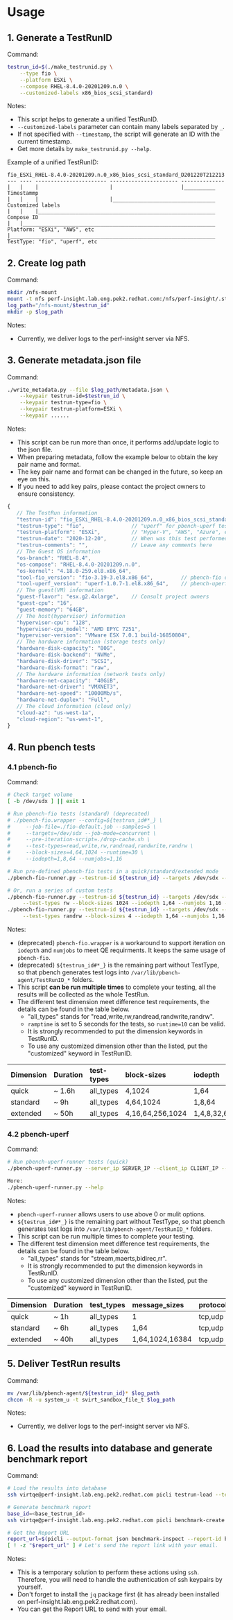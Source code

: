 # Usage

## 1. Generate a TestRunID

Command:

```bash
testrun_id=$(./make_testrunid.py \
    --type fio \
    --platform ESXi \
    --compose RHEL-8.4.0-20201209.n.0 \
    --customized-labels x86_bios_scsi_standard)
```

Notes:
- This script helps to generate a unified TestRunID.
- `--customized-labels` parameter can contain many labels separated by `_`.
- If not specified with `--timestamp`, the script will generate an ID with the current timestamp.
- Get more details by `make_testrunid.py --help`.

Example of a unified TestRunID:
```
fio_ESXi_RHEL-8.4.0-20201209.n.0_x86_bios_scsi_standard_D201220T212213
--- ---- ----------------------- ---------------------- --------------
|   |    |                       |                      |__________ Timestammp
|   |    |                       |_________________________________ Customized labels
|   |    |_________________________________________________________ Compose ID
|   |______________________________________________________________ Platform: "ESXi", "AWS", etc
|__________________________________________________________________ TestType: "fio", "uperf", etc
```

## 2. Create log path

Command:

```bash
mkdir /nfs-mount
mount -t nfs perf-insight.lab.eng.pek2.redhat.com:/nfs/perf-insight/.staging /nfs-mount
log_path="/nfs-mount/$testrun_id"
mkdir -p $log_path
```

Notes:
- Currently, we deliver logs to the perf-insight server via NFS.

## 3. Generate metadata.json file

Command:

```bash
./write_metadata.py --file $log_path/metadata.json \
    --keypair testrun-id=$testrun_id \
    --keypair testrun-type=fio \
    --keypair testrun-platform=ESXi \
    --keypair ......
```

Notes:
- This script can be run more than once, it performs add/update logic to the json file.
- When preparing metadata, follow the example below to obtain the key pair name and format.
- The key pair name and format can be changed in the future, so keep an eye on this.
- If you need to add key pairs, please contact the project owners to ensure consistency.

```js
{
   // The TestRun information
   "testrun-id": "fio_ESXi_RHEL-8.4.0-20201209.n.0_x86_bios_scsi_standard_D201220T212213",
   "testrun-type": "fio",               // "uperf" for pbench-uperf tests
   "testrun-platform": "ESXi",          // "Hyper-V", "AWS", "Azure", etc
   "testrun-date": "2020-12-20",        // When was this test performed?
   "testrun-comments": "",              // Leave any comments here
   // The Guest OS information
   "os-branch": "RHEL-8.4",
   "os-compose": "RHEL-8.4.0-20201209.n.0",
   "os-kernel": "4.18.0-259.el8.x86_64",
   "tool-fio_version": "fio-3.19-3.el8.x86_64",         // pbench-fio only
   "tool-uperf_version": "uperf-1.0.7-1.el8.x86_64",    // pbench-uperf only
   // The guest(VM) information
   "guest-flavor": "esx.g2.4xlarge",    // Consult project owners
   "guest-cpu": "16",
   "guest-memory": "64GB",
   // The host(hypervisor) information
   "hypervisor-cpu": "128",
   "hypervisor-cpu_model": "AMD EPYC 7251",
   "hypervisor-version": "VMware ESX 7.0.1 build-16850804",
   // The hardware information (storage tests only)
   "hardware-disk-capacity": "80G",
   "hardware-disk-backend": "NVMe",
   "hardware-disk-driver": "SCSI",
   "hardware-disk-format": "raw",
   // The hardware information (network tests only)
   "hardware-net-capacity": "40GiB",
   "hardware-net-driver": "VMXNET3",
   "hardware-net-speed": "10000Mb/s",
   "hardware-net-duplex": "Full", 
   // The cloud information (cloud only)
   "cloud-az": "us-west-1a",
   "cloud-region": "us-west-1",
}
```

## 4. Run pbench tests

### 4.1 pbench-fio

Command:

```bash
# Check target volume
[ -b /dev/sdx ] || exit 1

# Run pbench-fio tests (standard) (deprecated)
# ./pbench-fio.wrapper --config=${testrun_id#*_} \
#     --job-file=./fio-default.job --samples=5 \
#     --targets=/dev/sdx --job-mode=concurrent \
#     --pre-iteration-script=./drop-cache.sh \
#     --test-types=read,write,rw,randread,randwrite,randrw \
#     --block-sizes=4,64,1024 --runtime=30 \
#     --iodepth=1,8,64 --numjobs=1,16

# Run pre-defined pbench-fio tests in a quick/standard/extended mode
./pbench-fio-runner.py --testrun-id ${testrun_id} --targets /dev/sdx --mode <quick|standard|extended>

# Or, run a series of custom tests
./pbench-fio-runner.py --testrun-id ${testrun_id} --targets /dev/sdx --mode customized \
     --test-types rw --block-sizes 1024 --iodepth 1,64 --numjobs 1,16 --samples 3 --runtime 10
./pbench-fio-runner.py --testrun-id ${testrun_id} --targets /dev/sdx --mode customized \
     --test-types randrw --block-sizes 4 --iodepth 1,64 --numjobs 1,16 --samples 3 --runtime 10
```

Notes:
- (deprecated) `pbench-fio.wrapper` is a workaround to support iteration on `iodepth` and `numjobs` to meet QE requirments. It keeps the same usage of `pbench-fio`.
- (deprecated) `${testrun_id#*_}` is the remaining part without TestType, so that pbench generates test logs into `/var/lib/pbench-agent/TestRunID_*` folders.
- This script **can be run multiple times** to complete your testing, all the results will be collected as the whole TestRun.
- The different test dimension meet difference test requirements, the details can be found in the table below.
  - "all_types" stands for "read,write,rw,randread,randwrite,randrw".
  - `ramptime` is set to 5 seconds for the tests, so `runtime=10` can be valid.
  - It is strongly recommended to put the dimension keywords in TestRunID.
  - To use any customized dimension other than the listed, put the "customized" keyword in TestRunID.

| Dimension | Duration | test-types | block-sizes      | iodepth     | numjobs   | samples | runtime |
| :-------- | :------- | :--------- | :--------------- | :---------- | :-------- | :------ | :------ |
| quick     | ~ 1.6h   | all_types  | 4,1024           | 1,64        | 1,16      | 3       | 10s     |
| standard  | ~ 9h     | all_types  | 4,64,1024        | 1,8,64      | 1,16      | 5       | 30s     |
| extended  | ~ 50h    | all_types  | 4,16,64,256,1024 | 1,4,8,32,64 | 1,8,16,32 | 5       | 30s     |

### 4.2 pbench-uperf

Command:

```bash
# Run pbench-uperf-runner tests (quick)
./pbench-uperf-runner.py --server_ip SERVER_IP --client_ip CLIENT_IP --config ${testrun_id#*_} --test_suite_name quick

More:
./pbench-uperf-runner.py --help
```

Notes:
- `pbench-uperf-runner` allows users to use above 0 or mulit options.
- `${testrun_id#*_}` is the remaining part without TestType, so that pbench generates test logs into `/var/lib/pbench-agent/TestRunID_*` folders.
- This script can be run multiple times to complete your testing.
- The different test dimension meet difference test requirements, the details can be found in the table below.
  - "all_types" stands for "stream,maerts,bidirec,rr".
  - It is strongly recommended to put the dimension keywords in TestRunID.
  - To use any customized dimension other than the listed, put the "customized" keyword in TestRunID.

| Dimension | Duration | test_types | message_sizes   | protocols | instances | samples | runtime |
| :-------- | :------- | :--------- | :-------------- | :-------- | :-------- | :------ | :------ |
| quick     | ~ 1h     | all_types  | 1               | tcp,udp   | 1         | 3       | 20s     |
| standard  | ~ 6h     | all_types  | 1,64            | tcp,udp   | 1,8       | 5       | 30s     |
| extended  | ~ 40h    | all_types  | 1,64,1024,16384 | tcp,udp   | 1,8,64    | 5       | 60s     |


## 5. Deliver TestRun results

Command:

```bash
mv /var/lib/pbench-agent/${testrun_id}* $log_path
chcon -R -u system_u -t svirt_sandbox_file_t $log_path
```

Notes:
- Currently, we deliver logs to the perf-insight server via NFS.


## 6. Load the results into database and generate benchmark report

Command:

```bash
# Load the results into database
ssh virtqe@perf-insight.lab.eng.pek2.redhat.com picli testrun-load --testrun-id ${testrun_id}

# Generate benchmark report
base_id=<base_testrun_id>
ssh virtqe@perf-insight.lab.eng.pek2.redhat.com picli benchmark-create --test-id ${testrun_id} --base-id ${base_id}

# Get the Report URL
report_url=$(picli --output-format json benchmark-inspect --report-id benchmark_${testrun_id}_over_${base_id} | jq -r '.url')
[ ! -z "$report_url" ] # Let's send the report link with your email.
```

Notes:
- This is a temporary solution to perform these actions using `ssh`. Therefore, you will need to handle the authentication of ssh keypairs by yourself.
- Don't forget to install the `jq` package first (it has already been installed on perf-insight.lab.eng.pek2.redhat.com).
- You can get the Report URL to send with your email.

